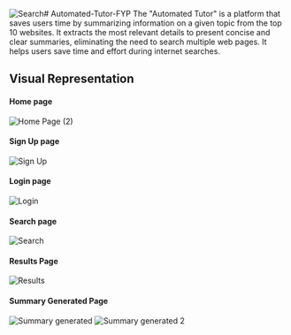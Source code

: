 ![Search](https://github.com/Arsal2000/Automated-Tutor-FYP/assets/45012260/3977acf2-413a-4538-9076-72b29fb784d8)# Automated-Tutor-FYP
The "Automated Tutor" is a platform that saves users time by summarizing information on a given topic from the top 10 websites. It extracts the most relevant details to present concise and clear summaries, eliminating the need to search multiple web pages. It helps users save time and effort during internet searches.

## Visual Representation

#### Home page
![Home Page (2)](https://github.com/Arsal2000/Automated-Tutor-FYP/assets/45012260/bfa4f40d-35a4-4a65-8810-a31d4a3da1a4)

#### Sign Up page
![Sign Up](https://github.com/Arsal2000/Automated-Tutor-FYP/assets/45012260/9a465fe2-205f-440f-8ea3-afe397e84c69)

#### Login page
![Login](https://github.com/Arsal2000/Automated-Tutor-FYP/assets/45012260/1c6fec47-9a04-4eb4-9580-746e47b216ce)

#### Search page
![Search](https://github.com/Arsal2000/Automated-Tutor-FYP/assets/45012260/01b57915-06f2-4653-9593-02f4c663d3b5)

#### Results Page
![Results](https://github.com/Arsal2000/Automated-Tutor-FYP/assets/45012260/41bd6568-32d4-468d-96dd-f663f6c0cb1d)

#### Summary Generated Page
![Summary generated](https://github.com/Arsal2000/Automated-Tutor-FYP/assets/45012260/3382c429-bdac-4c09-898d-8180615f13ce)
![Summary generated 2](https://github.com/Arsal2000/Automated-Tutor-FYP/assets/45012260/6dc9e488-dadb-48a4-9c0d-74034ac7ead3)
